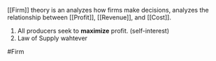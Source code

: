 [[Firm]] theory is an analyzes how firms make decisions, analyzes the relationship between [[Profit]], [[Revenue]], and [[Cost]].

1. All producers seek to **maximize** profit. (self-interest)
2. Law of Supply wahtever

#Firm 